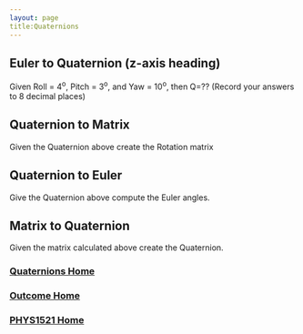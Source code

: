 ```yaml
---
layout: page
title:Quaternions
---
```

## Euler to Quaternion (z-axis heading)
Given Roll = 4<sup>o</sup>, Pitch = 3<sup>o</sup>, and Yaw = 10<sup>o</sup>, then Q=?? (Record your answers to 8 decimal places)

## Quaternion to Matrix
Given the Quaternion above create the Rotation matrix

## Quaternion to Euler
Give the Quaternion above compute the Euler angles.

## Matrix to Quaternion
Given the matrix calculated above create the Quaternion.

### [Quaternions Home](quaternions-01.md)
### [Outcome Home](outcome2.md)
### [PHYS1521 Home](../)
